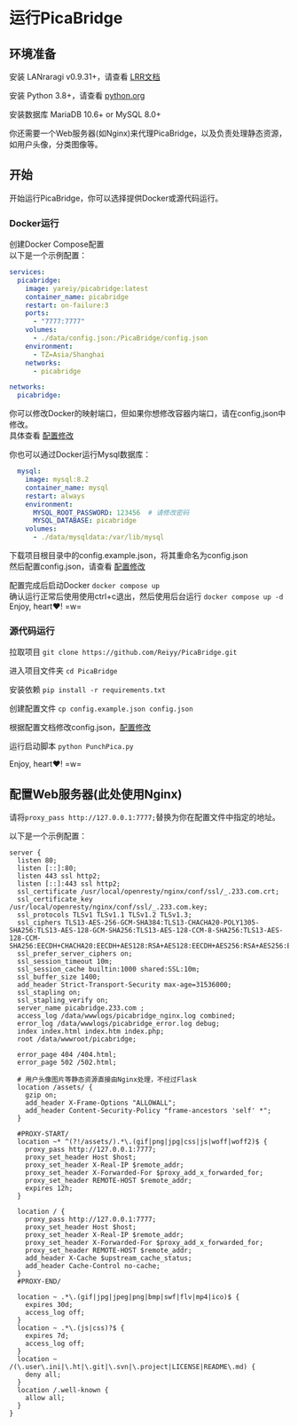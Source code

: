 # 运行PicaBridge

## 环境准备
安装 LANraragi v0.9.31+，请查看 [LRR文档](https://sugoi.gitbook.io/lanraragi/dev)

安装 Python 3.8+，请查看 [python.org](https://www.python.org/downloads/)

安装数据库 MariaDB 10.6+ or MySQL 8.0+

你还需要一个Web服务器(如Nginx)来代理PicaBridge，以及负责处理静态资源，如用户头像，分类图像等。

## 开始
开始运行PicaBridge，你可以选择提供Docker或源代码运行。

###  Docker运行
创建Docker Compose配置  
以下是一个示例配置：
```yaml
services:
  picabridge:
    image: yareiy/picabridge:latest
    container_name: picabridge
    restart: on-failure:3
    ports:
      - "7777:7777"
    volumes:
      - ./data/config.json:/PicaBridge/config.json
    environment:
      - TZ=Asia/Shanghai
    networks:
      - picabridge

networks:
  picabridge:
```

你可以修改Docker的映射端口，但如果你想修改容器内端口，请在config,json中修改。  
具体查看 [配置修改](/tools/Documentation/setconfig.md)

你也可以通过Docker运行Mysql数据库：
```yaml
  mysql:
    image: mysql:8.2
    container_name: mysql
    restart: always
    environment:
      MYSQL_ROOT_PASSWORD: 123456  # 请修改密码
      MYSQL_DATABASE: picabridge
    volumes:
      - ./data/mysqldata:/var/lib/mysql
```

下载项目根目录中的config.example.json，将其重命名为config.json  
然后配置config.json，请查看 [配置修改](/tools/Documentation/setconfig.md)

配置完成后启动Docker ```docker compose up```  
确认运行正常后使用使用ctrl+c退出，然后使用后台运行 ```docker compose up -d```  
Enjoy, heart❤️! =w=

###  源代码运行
拉取项目 ```git clone https://github.com/Reiyy/PicaBridge.git```

进入项目文件夹 ```cd PicaBridge```

安装依赖 ```pip install -r requirements.txt ```

创建配置文件 ```cp config.example.json config.json```

根据配置文档修改config.json，[配置修改](/tools/Documentation/setconfig.md)

运行启动脚本 ```python PunchPica.py ```

Enjoy, heart❤️! =w=

##  配置Web服务器(此处使用Nginx)

请将```proxy_pass http://127.0.0.1:7777;```替换为你在配置文件中指定的地址。

以下是一个示例配置：
```nginx
server {
  listen 80;
  listen [::]:80;
  listen 443 ssl http2;
  listen [::]:443 ssl http2;
  ssl_certificate /usr/local/openresty/nginx/conf/ssl/_.233.com.crt;
  ssl_certificate_key /usr/local/openresty/nginx/conf/ssl/_.233.com.key;
  ssl_protocols TLSv1 TLSv1.1 TLSv1.2 TLSv1.3;
  ssl_ciphers TLS13-AES-256-GCM-SHA384:TLS13-CHACHA20-POLY1305-SHA256:TLS13-AES-128-GCM-SHA256:TLS13-AES-128-CCM-8-SHA256:TLS13-AES-128-CCM-SHA256:EECDH+CHACHA20:EECDH+AES128:RSA+AES128:EECDH+AES256:RSA+AES256:EECDH+3DES:RSA+3DES:!MD5;
  ssl_prefer_server_ciphers on;
  ssl_session_timeout 10m;
  ssl_session_cache builtin:1000 shared:SSL:10m;
  ssl_buffer_size 1400;
  add_header Strict-Transport-Security max-age=31536000;
  ssl_stapling on;
  ssl_stapling_verify on;
  server_name picabridge.233.com ;
  access_log /data/wwwlogs/picabridge_nginx.log combined;
  error_log /data/wwwlogs/picabridge_error.log debug;
  index index.html index.htm index.php;
  root /data/wwwroot/picabridge;

  error_page 404 /404.html;
  error_page 502 /502.html;

  # 用户头像图片等静态资源直接由Nginx处理，不经过Flask
  location /assets/ {
    gzip on;
    add_header X-Frame-Options "ALLOWALL";
    add_header Content-Security-Policy "frame-ancestors 'self' *";
  }

  #PROXY-START/
  location ~* ^(?!/assets/).*\.(gif|png|jpg|css|js|woff|woff2)$ {
    proxy_pass http://127.0.0.1:7777;
    proxy_set_header Host $host;
    proxy_set_header X-Real-IP $remote_addr;
    proxy_set_header X-Forwarded-For $proxy_add_x_forwarded_for;
    proxy_set_header REMOTE-HOST $remote_addr;
    expires 12h;
  }
  
  location / {
    proxy_pass http://127.0.0.1:7777;
    proxy_set_header Host $host;
    proxy_set_header X-Real-IP $remote_addr;
    proxy_set_header X-Forwarded-For $proxy_add_x_forwarded_for;
    proxy_set_header REMOTE-HOST $remote_addr;
    add_header X-Cache $upstream_cache_status;
    add_header Cache-Control no-cache;
  }
  #PROXY-END/

  location ~ .*\.(gif|jpg|jpeg|png|bmp|swf|flv|mp4|ico)$ {
    expires 30d;
    access_log off;
  }
  location ~ .*\.(js|css)?$ {
    expires 7d;
    access_log off;
  }
  location ~ /(\.user\.ini|\.ht|\.git|\.svn|\.project|LICENSE|README\.md) {
    deny all;
  }
  location /.well-known {
    allow all;
  }
}
```

